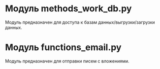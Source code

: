 # Модуль methods_work_db.py
Модуль предназначен для доступа к базам данных/выгрузки/загрузки данных.

# Модуль functions_email.py
Модуль предназначен для отправки писем с вложениями.